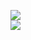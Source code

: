 [![](https://img.shields.io/badge/Made%20With-Github%20Spray-lightgrey.svg?style=for-the-badge&logo=github)](https://github.com/Annihil/github-spray#4591)  
[![](https://i.imgur.com/2DrTn0Z.gif)](https://github.com/Annihil/github-spray)